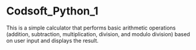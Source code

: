 # Codsoft_Python_1
This is a simple calculator that performs basic arithmetic operations (addition, subtraction, multiplication, division, and modulo division) based on user input and displays the result.
